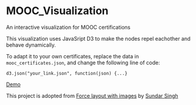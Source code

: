# MOOC_Visualization
An interactive visualization for MOOC certifications

This visualization uses JavaSript D3 to make the nodes repel eachother and behave dynamically.

To adapt it to your own certificates, replace the data in `mooc_certificates.json`, and change the following line of code:

`d3.json("your_link.json", function(json) {...}`

[Demo](www.yifu-chen.com)

This project is adopted from [Force layout with images](http://bl.ocks.org/eesur/be2abfb3155a38be4de4) by [Sundar Singh](http://bl.ocks.org/eesur)
